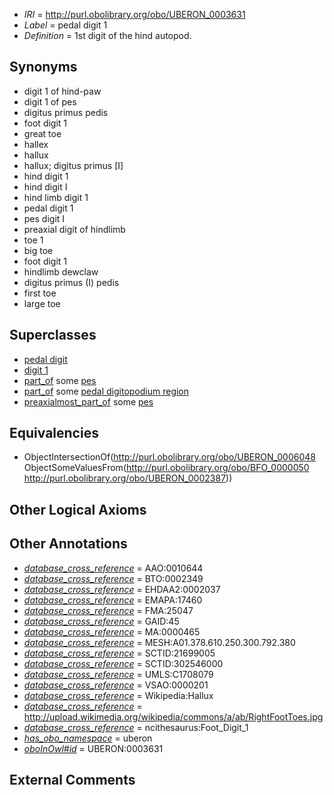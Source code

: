  * *IRI* = http://purl.obolibrary.org/obo/UBERON_0003631
 * *Label* = pedal digit 1
 * *Definition* = 1st digit of the hind autopod.

## Synonyms

 * digit 1 of hind-paw
 * digit 1 of pes
 * digitus primus pedis
 * foot digit 1
 * great toe
 * hallex
 * hallux
 * hallux; digitus primus [I]
 * hind digit 1
 * hind digit I
 * hind limb digit 1
 * pedal digit 1
 * pes digit I
 * preaxial digit of hindlimb
 * toe 1
 * big toe
 * foot digit 1
 * hindlimb dewclaw
 * digitus primus (I) pedis
 * first toe
 * large toe

## Superclasses

 * [pedal digit](../../UBERON/66/UBERON_0001466.md)
 * [digit 1](../../UBERON/48/UBERON_0006048.md)
 * [part_of](../../BFO/50/BFO_0000050.md) some [pes](../../UBERON/87/UBERON_0002387.md)
 * [part_of](../../BFO/50/BFO_0000050.md) some [pedal digitopodium region](../../UBERON/42/UBERON_0012142.md)
 * [preaxialmost_part_of](../../BSPO/13/BSPO_0001113.md) some [pes](../../UBERON/87/UBERON_0002387.md)

## Equivalencies

 * ObjectIntersectionOf(<http://purl.obolibrary.org/obo/UBERON_0006048> ObjectSomeValuesFrom(<http://purl.obolibrary.org/obo/BFO_0000050> <http://purl.obolibrary.org/obo/UBERON_0002387>))

## Other Logical Axioms


## Other Annotations

 * *[database_cross_reference](../../ef/oboInOwl#hasDbXref.md)* = AAO:0010644
 * *[database_cross_reference](../../ef/oboInOwl#hasDbXref.md)* = BTO:0002349
 * *[database_cross_reference](../../ef/oboInOwl#hasDbXref.md)* = EHDAA2:0002037
 * *[database_cross_reference](../../ef/oboInOwl#hasDbXref.md)* = EMAPA:17460
 * *[database_cross_reference](../../ef/oboInOwl#hasDbXref.md)* = FMA:25047
 * *[database_cross_reference](../../ef/oboInOwl#hasDbXref.md)* = GAID:45
 * *[database_cross_reference](../../ef/oboInOwl#hasDbXref.md)* = MA:0000465
 * *[database_cross_reference](../../ef/oboInOwl#hasDbXref.md)* = MESH:A01.378.610.250.300.792.380
 * *[database_cross_reference](../../ef/oboInOwl#hasDbXref.md)* = SCTID:21699005
 * *[database_cross_reference](../../ef/oboInOwl#hasDbXref.md)* = SCTID:302546000
 * *[database_cross_reference](../../ef/oboInOwl#hasDbXref.md)* = UMLS:C1708079
 * *[database_cross_reference](../../ef/oboInOwl#hasDbXref.md)* = VSAO:0000201
 * *[database_cross_reference](../../ef/oboInOwl#hasDbXref.md)* = Wikipedia:Hallux
 * *[database_cross_reference](../../ef/oboInOwl#hasDbXref.md)* = http://upload.wikimedia.org/wikipedia/commons/a/ab/RightFootToes.jpg
 * *[database_cross_reference](../../ef/oboInOwl#hasDbXref.md)* = ncithesaurus:Foot_Digit_1
 * *[has_obo_namespace](../../ce/oboInOwl#hasOBONamespace.md)* = uberon
 * *[oboInOwl#id](../../id/oboInOwl#id.md)* = UBERON:0003631

## External Comments

